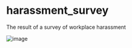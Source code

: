 # harassment_survey
The result of a survey of workplace harassment 

![image](https://user-images.githubusercontent.com/49851871/94003469-360ef500-fdd6-11ea-8714-f7d4a9636cf7.png)
